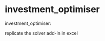investment_optimiser
====================

investment_optimiser:

replicate the solver add-in in excel

